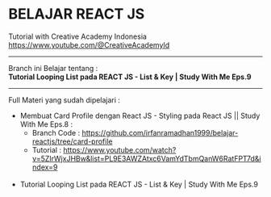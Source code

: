 # BELAJAR REACT JS

Tutorial with Creative Academy Indonesia
<br>
https://www.youtube.com/@CreativeAcademyId

<hr>


Branch ini Belajar tentang : 
<br>
<b>Tutorial Looping List pada REACT JS - List & Key | Study With Me Eps.9</b>

<hr>

Full Materi yang sudah dipelajari :
<br>
- Membuat Card Profile dengan React JS - Styling pada React JS || Study With Me Eps.8 :
  -  Branch Code : https://github.com/irfanramadhan1999/belajar-reactjs/tree/card-profile
  - Tutorial : https://www.youtube.com/watch?v=5ZIrWjxJHBw&list=PL9E3AWZAtxc6VamYdTbmQanW6RatFPT7d&index=9 
  <br>
- Tutorial Looping List pada REACT JS - List & Key | Study With Me Eps.9



